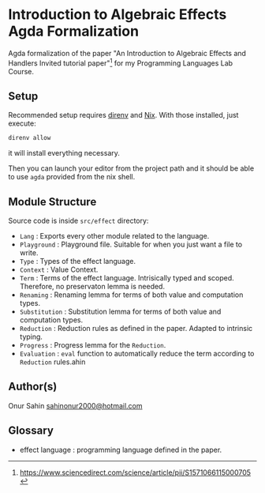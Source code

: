 # Introduction to Algebraic Effects Agda Formalization
Agda formalization of the paper "An Introduction to Algebraic Effects and Handlers Invited tutorial paper"[^1] for my Programming Languages Lab Course.

## Setup
Recommended setup requires [direnv](https://direnv.net/) and [Nix](https://nix.dev/install-nix). With those installed, just execute:
```bash
direnv allow
```
it will install everything necessary.

Then you can launch your editor from the project path and it should be able to use `agda` provided from the nix shell.

## Module Structure
Source code is inside `src/effect` directory:

- `Lang` : Exports every other module related to the language.
- `Playground` : Playground file. Suitable for when you just want a file to write.
- `Type` : Types of the effect language.
- `Context` : Value Context.
- `Term` : Terms of the effect language. Intrisically typed and scoped. Therefore, no preservaton lemma is needed.
- `Renaming` : Renaming lemma for terms of both value and computation types.
- `Substitution` : Substitution lemma for terms of both value and computation types.
- `Reduction` : Reduction rules as defined in the paper. Adapted to intrinsic typing.
- `Progress` : Progress lemma for the `Reduction`.
- `Evaluation` : `eval` function to automatically reduce the term according to `Reduction` rules.ahin

## Author(s)
Onur Sahin <sahinonur2000@hotmail.com>

## Glossary
- effect language : programming language defined in the paper.

[^1]: https://www.sciencedirect.com/science/article/pii/S1571066115000705